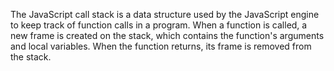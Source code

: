 The JavaScript call stack is a data structure used by the JavaScript engine to keep track of function calls in a program. 
When a function is called, a new frame is created on the stack, which contains the function's arguments and local variables. 
When the function returns, its frame is removed from the stack.
